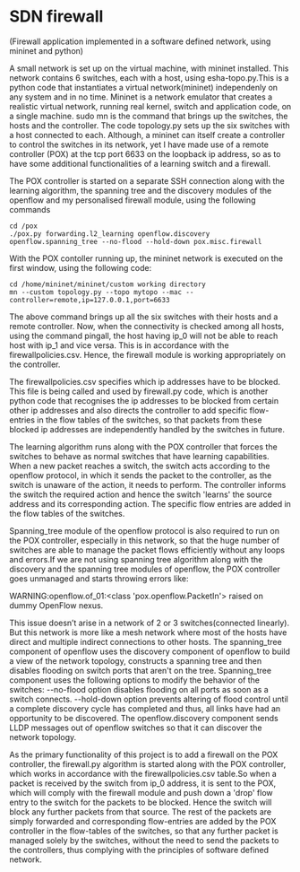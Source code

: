 SDN firewall
============
(Firewall application implemented in a software defined network, using mininet and python)

A small network is set up on the virtual machine, with mininet installed. This network contains 6 switches, each with a host, using esha-topo.py.This is a python code that instantiates a virtual network(mininet) independenly on any system and in no time. Mininet is a network emulator that creates a realistic virtual network, running real kernel, switch and application code, on a single machine. sudo mn is the command that brings up the switches, the hosts and the controller. The code topology.py sets up the six switches with a host connected to each. Although, a mininet can itself create a controller to control the switches in its network, yet I have made use of a remote controller (POX) at the tcp port 6633 on the loopback ip address, so as to have some additional functionalities of a learning switch and a firewall.

The POX controller is started on a separate SSH connection along with the learning algorithm, the spanning tree and the discovery modules of the openflow and my personalised firewall module, using the following commands

    cd /pox
    ./pox.py forwarding.l2_learning openflow.discovery openflow.spanning_tree --no-flood --hold-down pox.misc.firewall

With the POX contoller running up, the mininet network is executed on the first window, using the following code:

    cd /home/mininet/mininet/custom working directory
    mn --custom topology.py --topo mytopo --mac --controller=remote,ip=127.0.0.1,port=6633
    
The above command brings up all the six switches with their hosts and a remote controller. Now, when the connectivity is checked among all hosts, using the command pingall, the host having ip_0 will not be able to reach host with ip_1 and vice versa. This is in accordance with the firewallpolicies.csv. Hence, the firewall module is working appropriately on the controller.

The firewallpolicies.csv specifies which ip addresses have to be blocked. This file is being called and used by firewall.py code, which is another python code that recognises the ip addresses to be blocked from certain other ip addresses and also directs the controller to add specific flow-entries in the flow tables of the switches, so that packets from these blocked ip addresses are independently handled by the switches in future. 

The learning algorithm runs along with the POX controller that forces the switches to behave as normal switches that have learning capabilities. When a new packet reaches a switch, the switch acts according to the openflow protocol, in which it sends the packet to the controller, as the switch is unaware of the action, it needs to perform. The controller informs the switch the required action and hence the switch 'learns' the source address and its corresponding action. The specific flow entries are added in the flow tables of the switches. 

Spanning_tree module of the openflow protocol is also required to run on the POX controller, especially in this network, so that the huge number of switches are able to manage the packet flows efficiently without any loops and errors.If we are not using spanning tree algorithm along with the discovery and the spanning tree modules of openflow, the POX controller goes unmanaged and starts throwing errors like:

WARNING:openflow.of_01:<class 'pox.openflow.PacketIn'> raised on dummy OpenFlow nexus.

This issue doesn’t arise in a network of 2 or 3 switches(connected linearly). But this network is more like a mesh network where most of the hosts have direct and multiple indirect connections to other hosts. The spanning_tree component of openflow uses the discovery component of openflow to build a view of the network topology, constructs a spanning tree and then disables flooding on switch ports that aren't on the tree. Spanning_tree component uses the following options to modify the behavior of the switches:
--no-flood option disables flooding on all ports as soon as a switch connects.
--hold-down option prevents altering of flood control until a complete discovery cycle has completed and thus, all links have had an opportunity to be discovered.
The openflow.discovery component sends LLDP messages out of openflow switches so that it can discover the network topology. 

As the primary functionality of this project is to add a firewall on the POX controller, the firewall.py algorithm is started along with the POX controller, which works in accordance with the firewallpolicies.csv table.So when a packet is received by the switch from ip_0 address, it is sent to the POX, which will comply with the firewall module and push down a 'drop' flow entry to the switch for the packets to be blocked. Hence the switch will block any further packets from that source. The rest of the packets are simply forwarded and corresponding flow-entries are added by the POX controller in the flow-tables of the switches, so that any further packet is managed solely by the switches, without the need to send the packets to the controllers, thus complying with the principles of software defined network.
